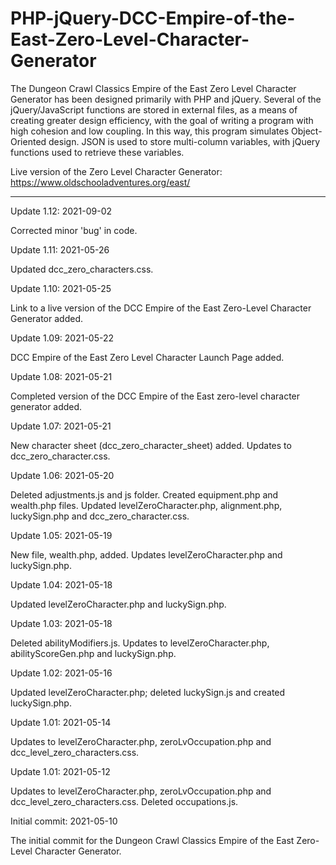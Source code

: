 # PHP-jQuery-DCC-Empire-of-the-East-Zero-Level-Character-Generator
The Dungeon Crawl Classics Empire of the East Zero Level Character Generator has been designed primarily with PHP and jQuery. Several of the jQuery/JavaScript functions are stored in external files, as a means of creating greater design efficiency, with the goal of writing a program with high cohesion and low coupling. In this way, this program simulates Object-Oriented design. JSON is used to store multi-column variables, with jQuery functions used to retrieve these variables.

Live version of the Zero Level Character Generator:
https://www.oldschooladventures.org/east/


-----------

Update 1.12: 2021-09-02

Corrected minor 'bug' in code.


Update 1.11: 2021-05-26

Updated dcc_zero_characters.css.


Update 1.10: 2021-05-25

Link to a live version of the DCC Empire of the East Zero-Level Character Generator added.



Update 1.09: 2021-05-22

DCC Empire of the East Zero Level Character Launch Page added.


Update 1.08: 2021-05-21

Completed version of the DCC Empire of the East zero-level character generator added.


Update 1.07: 2021-05-21

New character sheet (dcc_zero_character_sheet) added.  Updates to dcc_zero_character.css.


Update 1.06: 2021-05-20

Deleted adjustments.js and js folder.  Created equipment.php and wealth.php files.  Updated levelZeroCharacter.php, alignment.php, luckySign.php and dcc_zero_character.css.


Update 1.05: 2021-05-19

New file, wealth.php, added.  Updates levelZeroCharacter.php and luckySign.php.


Update 1.04: 2021-05-18

Updated levelZeroCharacter.php and luckySign.php.


Update 1.03: 2021-05-18

Deleted abilityModifiers.js.  Updates to levelZeroCharacter.php, abilityScoreGen.php and luckySign.php.


Update 1.02: 2021-05-16

Updated levelZeroCharacter.php; deleted luckySign.js and created luckySign.php.


Update 1.01: 2021-05-14

Updates to levelZeroCharacter.php, zeroLvOccupation.php and dcc_level_zero_characters.css. 


Update 1.01: 2021-05-12

Updates to levelZeroCharacter.php, zeroLvOccupation.php and dcc_level_zero_characters.css.  Deleted occupations.js. 

Initial commit: 2021-05-10

The initial commit for the Dungeon Crawl Classics Empire of the East Zero-Level Character Generator.

